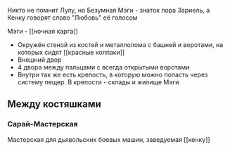 Никто не помнит Лулу, но Безумная Мэги - знаток лора Зариель, а Кенку говорят слово "Любовь" её голосом

Мэги - [[ночная карга]]

- Окружён стеной из костей и металлолома с башней и воротами, на которых сидят [[красные колпаки]]
- Внешний двор
- 4 двора между пальцами с всегда открытыми воротами
- Внутри так же есть крепость, в которую можно попасть через систему пещер. В крепости - склады и жилище Мэги

## Между костяшками
### Сарай-Мастерская
Мастерская для дьявольских боевых машин, заведуемая [[кенку]]